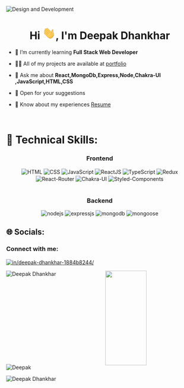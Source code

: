 
![Design and Development](https://live.staticflickr.com/65535/51350239267_54560763e6_b.jpg)

<p  align="center" I'm a passionate learner who's always willing to learn </p>

 <h1 align="center">Hi <img src="https://raw.githubusercontent.com/ABSphreak/ABSphreak/master/gifs/Hi.gif" width="35">, I'm Deepak Dhankhar
<!-- <img src="https://camo.githubusercontent.com/21b63a4860ebfb71dca6e05e9898f5bb6569739761db816f05e92619d88696c6/68747470733a2f2f6769746875622d726561646d652d73747265616b2d73746174732e6865726f6b756170702e636f6d2f3f757365723d44656570616b31303935267468656d653d7265616374"  /> -->
   </h1>
   
<!-- - 🔭 I’m currently working on **DSA**
 -->
- 🌱 I’m currently learning **Full Stack Web Developer**

- 👨‍💻 All of my projects are available at [portfolio](https://deepak1095.github.io/)

- 💬 Ask me about **React,MongoDb,Express,Node,Chakra-UI ,JavaScript,HTML,CSS**

- 👨 Open for your suggestions
<!-- - 📫 How to reach me **ddhankhar999@gmail.com** -->

- 📄 Know about my experiences [Resume](https://drive.google.com/file/d/1arPllevTAd65ylIDQccpJrwS0GY3n6mc/view?usp=drive_link)
<!--    Know more about me https://Deepak1095.github.io/ -->
<!-- <p align="center"><img src="https://github-profile-trophy.vercel.app/?username=Deepak1095" alt="DeepakDhankhar" /> </p> -->
</br>

# 🥇 Technical Skills:
 <div align="center"><h3 align="center">Frontend</h3>
<img src="https://img.shields.io/badge/html5-%23E34F26.svg?style=for-the-badge&logo=html5&logoColor=white" align="center" alt="HTML">
<img src = "https://img.shields.io/badge/css3-%231572B6.svg?style=for-the-badge&logo=css3&logoColor=white" align="center" alt="CSS">
<img src ="https://img.shields.io/badge/javascript-%23323330.svg?style=for-the-badge&logo=javascript&logoColor=%23F7DF1E" align="center" alt="JavaScript">
<img src="https://img.shields.io/badge/React-20232A?style=for-the-badge&logo=react&logoColor=61DAFB"  align="center" alt="ReactJS" />
<img src='https://img.shields.io/badge/typescript-%23007ACC.svg?style=for-the-badge&logo=typescript&logoColor=white' align='center' alt='TypeScript' />
<img src="https://img.shields.io/badge/Redux-593D88?style=for-the-badge&logo=redux&logoColor=white"  align="center" alt="Redux" />
<img src="https://img.shields.io/badge/React_Router-CA4245?style=for-the-badge&logo=react-router&logoColor=white"  align="center" alt="React-Router" />
<img src = "https://img.shields.io/badge/chakra ui-%234ED1C5.svg?style=for-the-badge&logo=chakraui&logoColor=white" align="center" alt="Chakra-UI"/>
<img src = "https://img.shields.io/badge/styledcomponents-DB7093.svg?style=for-the-badge&logo=styled-components&logoColor=white" align="center" alt="Styled-Components"/> 
</div>

</br>

 <div align="center"><h3 align="center">Backend</h3> 
<img src="https://nodejs.org/static/images/logo.svg" alt="nodejs" />
<img width="10%" src="https://expressjs.com/images/express-facebook-share.png" alt="expressjs"/>
<img style={width:"10%"} src="https://img.shields.io/badge/MongoDB-4EA94B?style=for-the-badge&logo=mongodb&logoColor=white" alt="mongodb"/>
<img src="https://img.shields.io/badge/Mongoose-FB1911.svg?style=for-the-badge&logoColor=white" alt="mongoose"/>
</div>

<div>

## 🌐 Socials:
<h3 align="left">Connect with me:</h3>
<p align="left">
      <a href="https://www.linkedin.com/in/deepak-dhankhar-1884b8244/" target="blank"><img align="center" src="https://raw.githubusercontent.com/rahuldkjain/github-profile-readme-generator/master/src/images/icons/Social/linked-in-alt.svg" alt="in/deepak-dhankhar-1884b8244/" height="30" width="40" /></a>
 </p>
  <img align="left" src="https://github-readme-streak-stats.herokuapp.com/?user=Deepak1095&theme=react" alt="Deepak Dhankhar" height="250px" width="47%" />
  <img align="right" src="https://github-readme-stats.vercel.app/api?username=Deepak1095&show_icons=true&theme=react" height="255px" width="47%"/>
<div>
<p><img align="center" src="https://github-readme-stats.vercel.app/api/top-langs?username=Deepak1095&show_icons=true&locale=en&layout=compact&bg_color=000000&title_color=ffffff&text_color=ffffff" alt="Deepak" /></p>

<p align="left"> <img src="https://komarev.com/ghpvc/?username=Deepak1095&label=Profile%20views&color=0e75b6&style=flat" alt="Deepak Dhankhar" /> </p>



